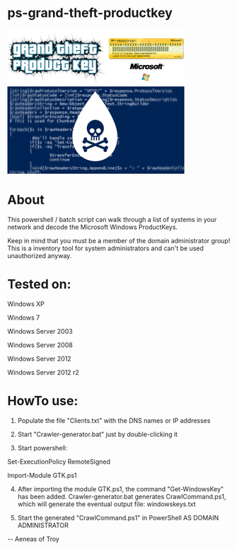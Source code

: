 # ps-grand-theft-productkey

![alt text](https://github.com/aeneasoftroy/ps-grand-theft-productkey/blob/master/grand-theft-productkey.png)

# About

This powershell / batch script can walk through a list of systems in your network and decode the Microsoft Windows ProductKeys.

Keep in mind that you must be a member of the domain administrator group! This is a inventory tool for system administrators and can't be used unauthorized anyway.

# Tested on: 

Windows XP

Windows 7

Windows Server 2003

Windows Server 2008

Windows Server 2012

Windows Server 2012 r2

# HowTo use:

1. Populate the file "Clients.txt" with the DNS names or IP addresses

2. Start "Crawler-generator.bat" just by double-clicking it

3. Start powershell:


Set-ExecutionPolicy RemoteSigned

Import-Module GTK.ps1


4. After importing the module GTK.ps1, the command "Get-WindowsKey" has been added. Crawler-generator.bat generates CrawlCommand.ps1, which will generate the eventual output file: windowskeys.txt

5. Start the generated "CrawlCommand.ps1" in PowerShell AS DOMAIN ADMINISTRATOR

-- Aeneas of Troy
